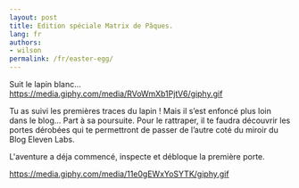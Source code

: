 ```yaml
---
layout: post
title: Edition spéciale Matrix de Pâques.
lang: fr
authors:
- wilson
permalink: /fr/easter-egg/
---
```


Suit le lapin blanc…
https://media.giphy.com/media/RVoWmXb1PjtV6/giphy.gif

Tu as suivi les premières traces du lapin ! Mais il s’est enfoncé plus loin dans le blog...
Part à sa poursuite. Pour le rattraper, il te faudra découvrir les portes dérobées qui te permettront de passer de l’autre coté du miroir du Blog Eleven Labs.

L'aventure a déja commencé, inspecte et débloque la première porte.

https://media.giphy.com/media/11e0gEWxYoSYTK/giphy.gif
